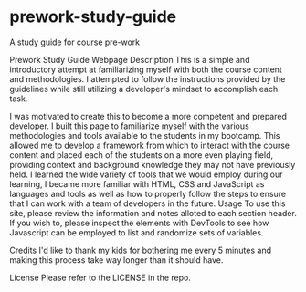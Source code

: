 # prework-study-guide
A study guide for course pre-work


Prework Study Guide Webpage
Description
This is a simple and introductory attempt at familiarizing myself with both the course content and methodologies. I attempted to follow the instructions provided by the guidelines while still utilizing a developer's mindset to accomplish each task.

I was motivated to create this to become a more competent and prepared developer.
I built this page to familiarize myself with the various methodologies and tools available to the students in my bootcamp.
This allowed me to develop a framework from which to interact with the course content and placed each of the students on a more even playing field, providing context and background knowledge they may not have previously held.
I learned the wide variety of tools that we would employ during our learning, I became more familiar with HTML, CSS and JavaScript as languages and tools as well as how to properly follow the steps to ensure that I can work with a team of developers in the future.
Usage
To use this site, please review the information and notes alloted to each section header. If you wish to, please inspect the elements with DevTools to see how Javascript can be employed to list and randomize sets of variables.

Credits
I'd like to thank my kids for bothering me every 5 minutes and making this process take way longer than it should have.

License
Please refer to the LICENSE in the repo.
